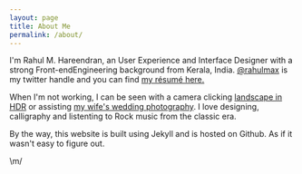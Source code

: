 ```yaml
---
layout: page
title: About Me
permalink: /about/
---
```


I'm Rahul M. Hareendran, an User Experience and Interface Designer with a strong Front-endEngineering background from Kerala, India. <a href="http://twitter.com/rahulmax" title="@rahulmax">@rahulmax</a> is my twitter handle and you can find <a href="/assets/resume_rahul.pdf" title="Download Rahul's Résumé" target="_blank">my résumé here.</a>

When I'm not working, I can be seen with a camera clicking <a href="https://www.flickr.com/photos/7991565@N06/" title="Rahul's Flickr Page">landscape in HDR</a> or assisting <a href="https://www.facebook.com/pages/Memory-lane/281426831999283" title="Memory Lane Photography">my wife's wedding photography</a>. I love designing, calligraphy and listenting to Rock music from the classic era.

By the way, this website is built using Jekyll and is hosted on Github. As if it wasn't easy to figure out.

\m/
